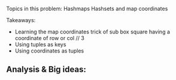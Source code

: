 Topics in this problem: 
Hashmaps
Hashsets and map coordinates

Takeaways: 
- Learning the map coordinates trick of sub box square having a coordinate of row or col // 3
- Using tuples as keys 
- Using coordinates as tuples

Analysis & Big ideas:
- 
